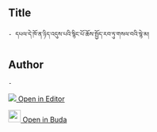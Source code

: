 ## Title
	- དཔལ་དེ་ཁོ་ན་ཉིད་འདུས་པའི་སྙིང་པོ་ཆོས་སྤྱོད་རབ་ཏུ་གསལ་བའི་སྙེ་མ། 

## Author
	- 



[<img src="https://img.icons8.com/color/25/000000/edit-property.png"> Open in Editor](http://editor.openpecha.org/P003264)

[<img width="25" src="https://library.bdrc.io/icons/BUDA-small.svg"> Open in Buda](https://library.bdrc.io/show/bdr:IE0OPP003264)
